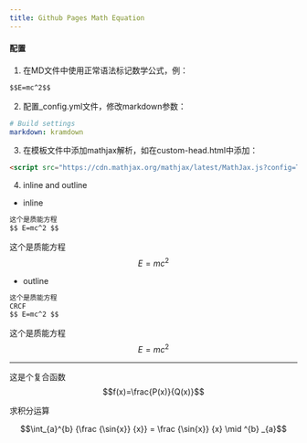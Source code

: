 ```yaml
---
title: Github Pages Math Equation
---
```

#### 配置
1. 在MD文件中使用正常语法标记数学公式，例：
```markdown
$$E=mc^2$$
```

2. 配置_config.yml文件，修改markdown参数：
```yaml
# Build settings
markdown: kramdown
```
3. 在模板文件中添加mathjax解析，如在custom-head.html中添加：
```html
<script src="https://cdn.mathjax.org/mathjax/latest/MathJax.js?config=TeX-AMS-MML_HTMLorMML" type="text/javascript" ></script>
```

4. inline and outline
+ inline
```markdown
这个是质能方程
$$ E=mc^2 $$
```
这个是质能方程
$$ E=mc^2 $$
+ outline
```markdown
这个是质能方程
CRCF
$$ E=mc^2 $$
```
这个是质能方程
$$ E=mc^2 $$

---
这是个复合函数 
$$f(x)=\frac{P(x)}{Q(x)}$$

求积分运算

$$\int_{a}^{b} {\frac {\sin{x}} {x}} = \frac {\sin{x}} {x} \mid ^{b} _{a}$$
